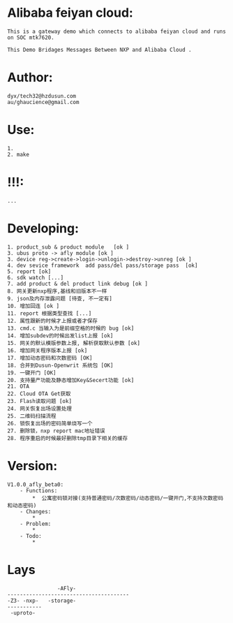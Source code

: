 # Alibaba feiyan cloud:  
	This is a gateway demo which connects to alibaba feiyan cloud and runs on SOC mtk7620.  
	  
	This Demo Bridages Messages Between NXP and Alibaba Cloud .  

# Author:   
	dyx/tech32@hzdusun.com  
	au/ghaucience@gmail.com

# Use:   
	1.  
	2. make  

# !!!:  
	...  

# Developing:  
	1. product_sub & product module   [ok ]  
	3. ubus proto -> afly module [ok ]
	3. device reg->create->login->unlogin->destroy->unreg [ok ]
	4. dev sevice framework  add pass/del pass/storage pass  [ok]
	5. report [ok]
	6. sdk watch [...]
	7. add product & del product link debug [ok ]  
	8. 网关更新nxp程序,基线和旧版本不一样
	9. json及内存泄露问题 [待查, 不一定有]
	10. 增加回连 [ok ]
	11. report 根据类型查找 [...]
	12. 属性跟新的时候才上报或者才保存
	13. cmd.c 当输入为是前缀空格的时候的 bug [ok]
	14. 增加subdev的时候出发list上报 [ok]
	15. 网关的默认模版参数上报, 解析获取默认参数 [ok]
	16. 增加网关程序版本上报 [ok]
	17. 增加动态密码和次数密码 [OK] 
	18. 合并到Dusun-Openwrit 系统包 [OK]
	19. 一键开门 [OK]
	20. 支持量产功能及静态增加Key&Secert功能 [ok]
	21. OTA
	22. Cloud OTA Get获取
	23. Flash读取问题 [ok]
	24. 网关恢复出场设置处理
	25. 二维码扫描流程
	26. 锁恢复出场的密码简单烧写一个
	27. 删除锁，nxp report mac地址错误
	28. 程序重启的时候最好删除tmp目录下相关的缓存

	
# Version:  
	V1.0.0_afly_beta0:  
		- Functions:  
			*  公寓密码锁对接(支持普通密码/次数密码/动态密码/一键开门,不支持次数密码和动态密码)
		- Changes:  
			*  
		- Problem:  
			*  
		- Todo:  
			*  

# Lays 
	
					-AFly-
	---------------------------------------
	-Z3- -nxp-   -storage-
	-----------
	 -uproto-

